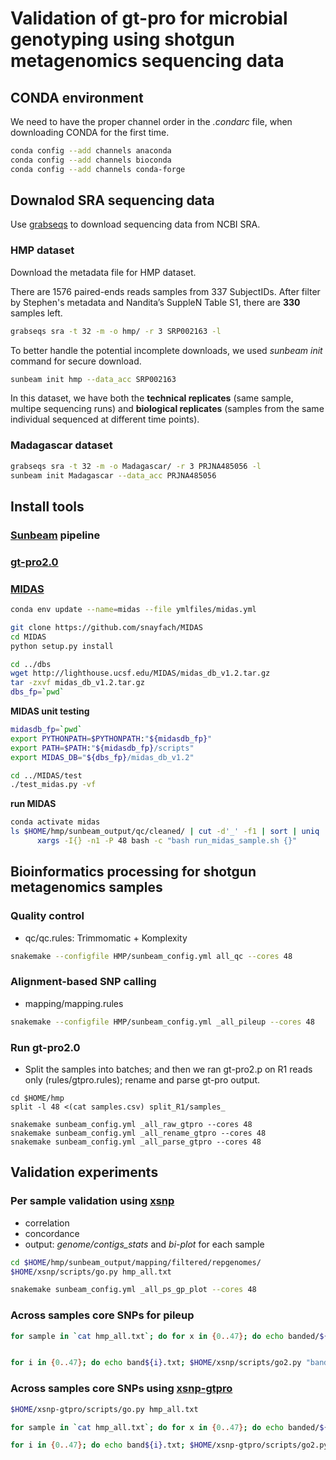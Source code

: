 # Validation of gt-pro for microbial genotyping using shotgun metagenomics sequencing data

## CONDA environment

We need to have the proper channel order in the *.condarc* file, when downloading CONDA for the first time.

```bash
conda config --add channels anaconda
conda config --add channels bioconda
conda config --add channels conda-forge
```

## Downalod SRA sequencing data

Use [grabseqs](https://github.com/louiejtaylor/grabseqs) to download sequencing data from NCBI SRA. 

### HMP dataset

Download the metadata file for HMP dataset.

There are 1576 paired-ends reads samples from 337 SubjectIDs. After filter by Stephen's metadata and Nandita’s SuppleN Table S1, there are **330** samples left.

```bash
grabseqs sra -t 32 -m -o hmp/ -r 3 SRP002163 -l
```

To better handle the potential incomplete downloads, we used *sunbeam init* command for secure download.

```bash
sunbeam init hmp --data_acc SRP002163
```

In this dataset, we have both the **technical replicates** (same sample, multipe sequencing runs) and **biological replicates** (samples from the same individual sequenced at different time points).

### Madagascar dataset

```bash
grabseqs sra -t 32 -m -o Madagascar/ -r 3 PRJNA485056 -l
sunbeam init Madagascar --data_acc PRJNA485056
```

## Install tools

### [Sunbeam](https://github.com/sunbeam-labs/sunbeam) pipeline

### [gt-pro2.0](https://github.com/zjshi/gt-pro2.0)

### [MIDAS](https://github.com/snayfach/MIDAS)

```bash
conda env update --name=midas --file ymlfiles/midas.yml

git clone https://github.com/snayfach/MIDAS
cd MIDAS
python setup.py install

cd ../dbs
wget http://lighthouse.ucsf.edu/MIDAS/midas_db_v1.2.tar.gz
tar -zxvf midas_db_v1.2.tar.gz
dbs_fp=`pwd`
```

**MIDAS unit testing**

```bash
midasdb_fp=`pwd`
export PYTHONPATH=$PYTHONPATH:"${midasdb_fp}"
export PATH=$PATH:"${midasdb_fp}/scripts"
export MIDAS_DB="${dbs_fp}/midas_db_v1.2"

cd ../MIDAS/test
./test_midas.py -vf
```

**run MIDAS**

```bash
conda activate midas
ls $HOME/hmp/sunbeam_output/qc/cleaned/ | cut -d'_' -f1 | sort | uniq | \
      xargs -I{} -n1 -P 48 bash -c "bash run_midas_sample.sh {}"
```

## Bioinformatics processing for shotgun metagenomics samples

### Quality control

- qc/qc.rules: Trimmomatic + Komplexity

```bash
snakemake --configfile HMP/sunbeam_config.yml all_qc --cores 48
```

### Alignment-based SNP calling

- mapping/mapping.rules

```bash
snakemake --configfile HMP/sunbeam_config.yml _all_pileup --cores 48
```

### Run gt-pro2.0

- Split the samples into batches; and then we ran gt-pro2.p on R1 reads only (rules/gtpro.rules); rename and parse gt-pro output.

```
cd $HOME/hmp
split -l 48 <(cat samples.csv) split_R1/samples_

snakemake sunbeam_config.yml _all_raw_gtpro --cores 48
snakemake sunbeam_config.yml _all_rename_gtpro --cores 48
snakemake sunbeam_config.yml _all_parse_gtpro --cores 48
```

## Validation experiments

### Per sample validation using [xsnp](https://github.com/czbiohub/xsnp)

- correlation
- concordance
- output: *genome/contigs_stats* and *bi-plot* for each sample

```bash
cd $HOME/hmp/sunbeam_output/mapping/filtered/repgenomes/
$HOME/xsnp/scripts/go.py hmp_all.txt

snakemake sunbeam_config.yml _all_ps_gp_plot --cores 48
```

### Across samples core SNPs for pileup

```bash
for sample in `cat hmp_all.txt`; do for x in {0..47}; do echo banded/${sample%.pileup}.pileup.dp2.gcb10.band${x}.tsv >> banded/band${x}.txt; done; done


for i in {0..47}; do echo band${i}.txt; $HOME/xsnp/scripts/go2.py "banded/band${i}".txt; done
```

### Across samples core SNPs using [xsnp-gtpro](https://github.com/zhaoc1/xsnp-gtpro)

```bash
$HOME/xsnp-gtpro/scripts/go.py hmp_all.txt

for sample in `cat hmp_all.txt`; do for x in {0..47}; do echo banded/${sample%_1.tsv}.gtpro.dp2.gcb10.band${x}.tsv >> banded/band${x}.txt; done; done

for i in {0..47}; do echo band${i}.txt; $HOME/xsnp-gtpro/scripts/go2.py "banded/band${i}".txt; done
```


